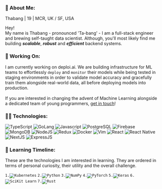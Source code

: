 <!--
**4thabang/4thabang** is a ✨ _special_ ✨ repository because its `README.md` (this file) appears on your GitHub profile.
-->

### 👋 About Me:

Thabang | 19 | MCR, UK / SF, USA

Hey!<br/>
My name is Thabang - pronounced 'Ta-bang' - I am a full-stack engineer and brewing self-taught data scientist. Although, you'll most likely find me building _**scalable**_, _**robust**_ and _**efficient**_ backend systems.

### 🚀 Working On:
I am currently working on deploi.ai. We are building infrastructure for ML teams to effortlessly `deploy` and `monitor` their models while being tested in staging environments in order to validate model accuracy and gracefully train them alongside real-world data, all before deploying models into production.
<br/><br/>
If you are interested in changing the advent of Machine Learning alongside a dedicated team of young programmers, [get in touch](mailto:thabang@fordabl.com)!

### 👨‍💻 Technologies:
<p display="inline-flex">
<!--Programming Languages-->
<img src="https://img.shields.io/badge/Lang-TypeScript-3278C6?style=flat-square" alt="TypeScript">
<img src="https://img.shields.io/badge/Lang-Go-7FD5EA?style=flat-square" alt="GoLang">
<img src="https://img.shields.io/badge/Lang-JavaScript-F8C751?style=flat-square" alt="Javascript">
<!--DBMS/DB-->
<img src="https://img.shields.io/badge/DB-PostgresSQL-336791?style=flat-square" alt="PostgreSQL">
<img src="https://img.shields.io/badge/DB-Firebase-FFCB2B?style=flat-square" alt="Firebase">
<img src="https://img.shields.io/badge/DB-MongoDB-13AA52?style=flat-square" alt="MongoDB">
<!--Runtime-->
<img src="https://img.shields.io/badge/Runtime-NodeJS-036E00?style=flat-square" alt="NodeJS">
<!--Tool-->
<img src="https://img.shields.io/badge/Tool-Redux-764ABC?style=flat-square" alt="Redux">
<img src="https://img.shields.io/badge/Tool-Docker-369DED?style=flat-square" alt="Docker">
<img src="https://img.shields.io/badge/Tool-Vim-009833?style=flat-square" alt="Vim">
<!--Frameworks-->
<img src="https://img.shields.io/badge/Framework-React-61DAFB?style=flat-square" alt="React">
<img src="https://img.shields.io/badge/Framework-React%20Native-61DAFB?style=flat-square" alt="React Native">
<img src="https://img.shields.io/badge/Framework-NextJS-111111?style=flat-square" alt="NextJS">
<img src="https://img.shields.io/badge/Framework-ExpressJS-323232?style=flat-square" alt="ExpressJS">
</p>

### 🧠 Learning Timeline:
These are the technologies I am interested in learning. They are ordered in terms of personal curiosity, their utility and the overall challenge.

<p display="inline-flex">  
<code>1.<img src="https://img.shields.io/badge/Tool-Kubernetes-326DE6?style=flat-square" alt="Kubernetes"></code>
<code>2.<img src="https://img.shields.io/badge/Lang-Python-408BC5?style=flat-square" alt="Python"></code>
<code>3.<img src="https://img.shields.io/badge/Lang-NumPy-4A74CA?style=flat-square" alt="NumPy"></code>
<code>4.<img src="https://img.shields.io/badge/Lang-PyTorch-9328B3?style=flat-square" alt="PyTorch"></code>
<code>5.<img src="https://img.shields.io/badge/Lang-Keras-D00600?style=flat-square" alt="Keras"></code>
<code>6.<img src="https://img.shields.io/badge/Lang-SciKit Learn-F19636?style=flat-square" alt="SciKit Learn"></code>
<code>7.<img src="https://img.shields.io/badge/Lang-Rust-F14A00?style=flat-square" alt="Rust"></code>
</p>
